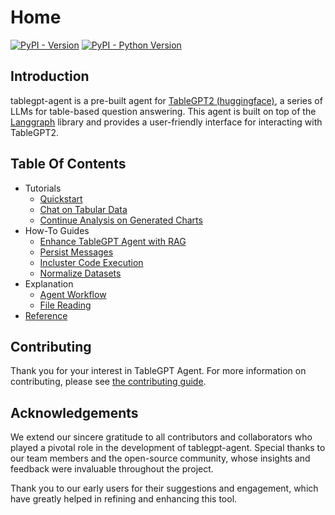 # Home

[![PyPI - Version](https://img.shields.io/pypi/v/tablegpt-agent.svg)](https://pypi.org/project/tablegpt-agent)
[![PyPI - Python Version](https://img.shields.io/pypi/pyversions/tablegpt-agent.svg)](https://pypi.org/project/tablegpt-agent)

## Introduction

tablegpt-agent is a pre-built agent for [TableGPT2 (huggingface)](https://huggingface.co/tablegpt/TableGPT2-7B), a series of LLMs for table-based question answering. This agent is built on top of the [Langgraph](https://www.langchain.com/langgraph) library and provides a user-friendly interface for interacting with TableGPT2.

## Table Of Contents

<!-- mkdocs requires 4 space to intent the list -->
- Tutorials
    - [Quickstart](tutorials/quick-start.ipynb)
    - [Chat on Tabular Data](tutorials/chat-on-tabular-data.ipynb)
    - [Continue Analysis on Generated Charts](tutorials/continue-analysis-on-generated-charts.ipynb)
- How-To Guides
    - [Enhance TableGPT Agent with RAG](howto/retrieval.md)
    - [Persist Messages](howto/persist-messages.md)
    - [Incluster Code Execution](howto/incluster-code-execution.md)
    - [Normalize Datasets](howto/normalize-datasets.md)
- Explanation
    - [Agent Workflow](explanation/agent-workflow.md)
    - [File Reading](explanation/file-reading.md)
- [Reference](reference.md)

## Contributing

Thank you for your interest in TableGPT Agent. For more information on contributing, please see [the contributing guide](https://github.com/tablegpt/tablegpt-agent/blob/main/CONTRIBUTING.md).

## Acknowledgements

We extend our sincere gratitude to all contributors and collaborators who played a pivotal role in the development of tablegpt-agent. Special thanks to our team members and the open-source community, whose insights and feedback were invaluable throughout the project.

Thank you to our early users for their suggestions and engagement, which have greatly helped in refining and enhancing this tool.
